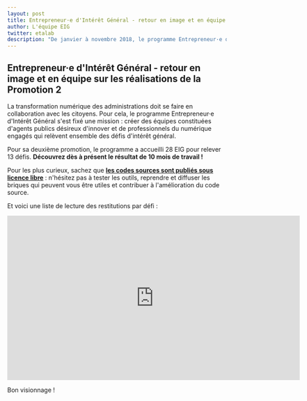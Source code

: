 ```yaml
---
layout: post
title: Entrepreneur·e d'Intérêt Général - retour en image et en équipe sur les réalisations de la Promotion 2
author: L'équipe EIG
twitter: etalab
description: "De janvier à novembre 2018, le programme Entrepreneur·e d'Intérêt Général (EIG) a accueilli sa deuxième promotion. Pendant 10 mois, 28 data scientists, designers et développeurs répartis en équipes de 2 ou 3, ont vécu en immersion dans leurs administrations centrales. Guidés par leurs mentors, ils ont relevé 13 défis autour du numérique et des données. EIG et mentors reviennent ici sur leurs défis, présentent leurs réalisations et proposent quelques conseils à la prochaine promotion."
---
```

## Entrepreneur·e d'Intérêt Général - retour en image et en équipe sur les réalisations de la Promotion 2

La transformation numérique des administrations doit se faire en collaboration avec les citoyens. Pour cela, le programme Entrepreneur·e d'Intérêt Général s'est fixé une mission : créer des équipes constituées  d'agents publics désireux d'innover et de professionnels du numérique engagés qui relèvent ensemble des défis d'intérêt général. 

Pour sa deuxième promotion, le programme a accueilli 28 EIG pour relever 13 défis. **Découvrez dès à présent le résultat de 10 mois de travail !**

Pour les plus curieux, sachez que [**les codes sources sont publiés sous licence libre**](https://github.com/topics/entrepreneur-interet-general) : n'hésitez pas à tester les outils, reprendre et diffuser les briques qui peuvent vous être utiles et contribuer à l'amélioration du code source.

Et voici une liste de lecture des restitutions par défi :

<iframe frameborder="0" width="672" height="378" src="https://www.dailymotion.com/embed/playlist/x65owi" allowfullscreen allow="autoplay"></iframe>

Bon visionnage !
